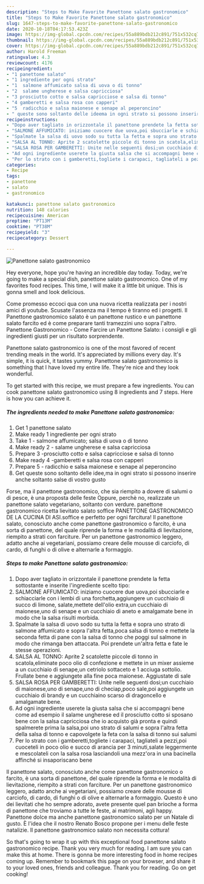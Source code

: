 ```yaml
---
description: "Steps to Make Favorite Panettone salato gastronomico"
title: "Steps to Make Favorite Panettone salato gastronomico"
slug: 1647-steps-to-make-favorite-panettone-salato-gastronomico
date: 2020-10-18T04:17:53.423Z
image: https://img-global.cpcdn.com/recipes/55a889bdb212c891/751x532cq70/panettone-salato-gastronomico-recipe-main-photo.jpg
thumbnail: https://img-global.cpcdn.com/recipes/55a889bdb212c891/751x532cq70/panettone-salato-gastronomico-recipe-main-photo.jpg
cover: https://img-global.cpcdn.com/recipes/55a889bdb212c891/751x532cq70/panettone-salato-gastronomico-recipe-main-photo.jpg
author: Harold Freeman
ratingvalue: 4.3
reviewcount: 4176
recipeingredient:
- "1 panettone salato"
- "1 ingrediente per ogni strato"
- "1  salmone affumicato salsa di uova o di tonno"
- "2  salame ungherese e salsa capricciosa"
- "3 prosciutto cotto e salsa capricciose e salsa di tonno"
- "4 gamberetti e salsa rosa con capperi"
- "5  radicchio e salsa maionese e senape al peperoncino"
- " queste sono soltanto delle ideema in ogni strato si possono inserire anche soltanto salse di vostro gusto"
recipeinstructions:
- "Dopo aver tagliato in orizzontale il panettone prendete la fetta sottostante e inserite l&#39;ingrediente scelto tipo:"
- "SALMONE AFFUMICATO: iniziamo cuocere due uova,poi sbucciarle e schiacciarle con i lembi di una forchetta,aggiungere un cucchiaio di succo di limone, salate,mettete dell&#39;olio extra,un cucchiaio di maionese,uno di senape e un cucchiaio di aneto e amalgamate bene in modo che la salsa risulti morbida."
- "Spalmate la salsa di uovo sodo su tutta la fetta e sopra uno strato di salmone affumicato e sopra l&#39;altra fetta,poca salsa di tonno e mettete la seconda fetta di pane con la salsa di tonno che poggi sul salmone in modo che rimanga ben attaccata. Poi prendete un&#39;altra fetta e fate le stesse operazioni."
- "SALSA AL TONNO: Aprite 2 scatolette piccole di tonno in scatola,eliminate poco olio di confezione e mettete in un mixer assieme a un cucchiaio di senape,un cetriolo sottaceto e 1 acciuga sottolio. Frullate bene e aggiungete alla fine poca maionese. Aggiustate di sale"
- "SALSA ROSA PER GAMBERETTI: Unite nelle seguenti dosi;un cucchiaio di maionese,uno di senape,uno di checiap,poco sale,poi aggiungete un cucchiaio di brandy e un cucchiaino scarso di dragoncello e amalgamate bene."
- "Ad ogni ingrediente userete la giusta salsa che si accompagni bene come ad esempio il salame ungherese ed il prosciutto cotto si sposano bene con la salsa capricciosa che io acquisto già pronta e quindi spalmerete prima la salsa,poi uno strato di salumi e sopra l&#39;altra fetta della salsa di tonno e capovolgete la feta con la salsa di tonno sui salumi"
- "Per lo strato con i gamberetti,togliete i carapaci, tagliateli a pezzi,poi cuoceteli in poco olio e succo di arancia per 3 minuti,salate leggermente e mescolateli con la salsa rosa lasciandoli una mezz&#39;ora in una bacinella affinché si insaporiscano bene"
categories:
- Recipe
tags:
- panettone
- salato
- gastronomico

katakunci: panettone salato gastronomico 
nutrition: 148 calories
recipecuisine: American
preptime: "PT13M"
cooktime: "PT38M"
recipeyield: "3"
recipecategory: Dessert

---
```



![Panettone salato gastronomico](https://img-global.cpcdn.com/recipes/55a889bdb212c891/751x532cq70/panettone-salato-gastronomico-recipe-main-photo.jpg)

Hey everyone, hope you're having an incredible day today. Today, we're going to make a special dish, panettone salato gastronomico. One of my favorites food recipes. This time, I will make it a little bit unique. This is gonna smell and look delicious.

Come promesso eccoci qua con una nuova ricetta realizzata per i nostri amici di youtube. Scusate l&#39;assenza ma il tempo è tiranno ed i progetti. Il Panettone gastronomico salato è un panettone rustico e un panettone salato farcito ed è come preparare tanti tramezzini uno sopra l&#39;altro. Panettone Gastronomico - Come Farcire un Panettone Salato: i consigli e gli ingredienti giusti per un risultato sorprendente.

Panettone salato gastronomico is one of the most favored of recent trending meals in the world. It's appreciated by millions every day. It's simple, it is quick, it tastes yummy. Panettone salato gastronomico is something that I have loved my entire life. They're nice and they look wonderful.


To get started with this recipe, we must prepare a few ingredients. You can cook panettone salato gastronomico using 8 ingredients and 7 steps. Here is how you can achieve it.

<!--inarticleads1-->

##### The ingredients needed to make Panettone salato gastronomico:

1. Get 1 panettone salato
1. Make ready 1 ingrediente per ogni strato
1. Take 1 - salmone affumicato; salsa di uova o di tonno
1. Make ready 2 - salame ungherese e salsa capricciosa
1. Prepare 3 -prosciutto cotto e salsa capricciose e salsa di tonno
1. Make ready 4 -gamberetti e salsa rosa con capperi
1. Prepare 5 - radicchio e salsa maionese e senape al peperoncino
1. Get  queste sono soltanto delle idee,ma in ogni strato si possono inserire anche soltanto salse di vostro gusto


Forse, ma il panettone gastronomico, che sia riempito a dovere di salumi o di pesce, è una proposta delle feste Oppure, perchè no, realizzate un panettone salato vegetariano, soltanto con verdure. panettone gastronomico ricetta lievitato salato soffice PANETTONE GASTRONOMICO DE LA CUCINA DI ASI.soffice e perfetto per ogni farcitura! Il panettone salato, conosciuto anche come panettone gastronomico o farcito, è una sorta di panettone, del quale riprende la forma e le modalità di lievitazione, riempito a strati con farciture. Per un panettone gastronomico leggero, adatto anche ai vegetariani, possiamo creare delle mousse di carciofo, di cardo, di funghi o di olive e alternarle a formaggio. 

<!--inarticleads2-->

##### Steps to make Panettone salato gastronomico:

1. Dopo aver tagliato in orizzontale il panettone prendete la fetta sottostante e inserite l&#39;ingrediente scelto tipo:
1. SALMONE AFFUMICATO: iniziamo cuocere due uova,poi sbucciarle e schiacciarle con i lembi di una forchetta,aggiungere un cucchiaio di succo di limone, salate,mettete dell&#39;olio extra,un cucchiaio di maionese,uno di senape e un cucchiaio di aneto e amalgamate bene in modo che la salsa risulti morbida.
1. Spalmate la salsa di uovo sodo su tutta la fetta e sopra uno strato di salmone affumicato e sopra l&#39;altra fetta,poca salsa di tonno e mettete la seconda fetta di pane con la salsa di tonno che poggi sul salmone in modo che rimanga ben attaccata. Poi prendete un&#39;altra fetta e fate le stesse operazioni.
1. SALSA AL TONNO: Aprite 2 scatolette piccole di tonno in scatola,eliminate poco olio di confezione e mettete in un mixer assieme a un cucchiaio di senape,un cetriolo sottaceto e 1 acciuga sottolio. Frullate bene e aggiungete alla fine poca maionese. Aggiustate di sale
1. SALSA ROSA PER GAMBERETTI: Unite nelle seguenti dosi;un cucchiaio di maionese,uno di senape,uno di checiap,poco sale,poi aggiungete un cucchiaio di brandy e un cucchiaino scarso di dragoncello e amalgamate bene.
1. Ad ogni ingrediente userete la giusta salsa che si accompagni bene come ad esempio il salame ungherese ed il prosciutto cotto si sposano bene con la salsa capricciosa che io acquisto già pronta e quindi spalmerete prima la salsa,poi uno strato di salumi e sopra l&#39;altra fetta della salsa di tonno e capovolgete la feta con la salsa di tonno sui salumi
1. Per lo strato con i gamberetti,togliete i carapaci, tagliateli a pezzi,poi cuoceteli in poco olio e succo di arancia per 3 minuti,salate leggermente e mescolateli con la salsa rosa lasciandoli una mezz&#39;ora in una bacinella affinché si insaporiscano bene


Il panettone salato, conosciuto anche come panettone gastronomico o farcito, è una sorta di panettone, del quale riprende la forma e le modalità di lievitazione, riempito a strati con farciture. Per un panettone gastronomico leggero, adatto anche ai vegetariani, possiamo creare delle mousse di carciofo, di cardo, di funghi o di olive e alternarle a formaggio. Questo è uno dei lievitati che ho sempre adorato, avete presente quel pan brioche a forma di panettone che troviamo a tutte le feste, ai matrimoni, agli happy. Panettone dolce ma anche panettone gastronomico salato per un Natale di gusto. È l&#39;idea che il nostro Renato Bosco propone per i menu delle feste natalizie. Il panettone gastronomico salato non necessita cottura! 

So that's going to wrap it up with this exceptional food panettone salato gastronomico recipe. Thank you very much for reading. I am sure you can make this at home. There is gonna be more interesting food in home recipes coming up. Remember to bookmark this page on your browser, and share it to your loved ones, friends and colleague. Thank you for reading. Go on get cooking!

